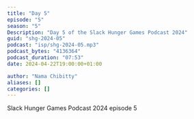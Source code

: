 ```yaml
---
title: "Day 5"
episode: "5"
season: "5"
Description: "Day 5 of the Slack Hunger Games Podcast 2024"
guid: "shg-2024-05"
podcast: "isp/shg-2024-05.mp3"
podcast_bytes: "4136364"
podcast_duration: "07:53"
date: 2024-04-22T19:00:00+01:00

author: "Nama Chibitty"
aliases: []
categories: []
---
```


Slack Hunger Games Podcast 2024 episode 5
